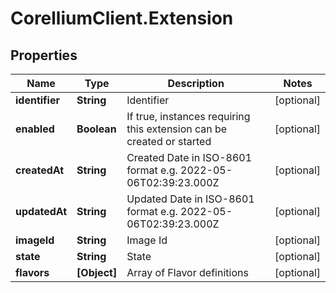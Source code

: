 # CorelliumClient.Extension

## Properties

Name | Type | Description | Notes
------------ | ------------- | ------------- | -------------
**identifier** | **String** | Identifier | [optional] 
**enabled** | **Boolean** | If true, instances requiring this extension can be created or started | [optional] 
**createdAt** | **String** | Created Date in ISO-8601 format e.g. 2022-05-06T02:39:23.000Z | [optional] 
**updatedAt** | **String** | Updated Date in ISO-8601 format e.g. 2022-05-06T02:39:23.000Z | [optional] 
**imageId** | **String** | Image Id | [optional] 
**state** | **String** | State | [optional] 
**flavors** | **[Object]** | Array of Flavor definitions | [optional] 


